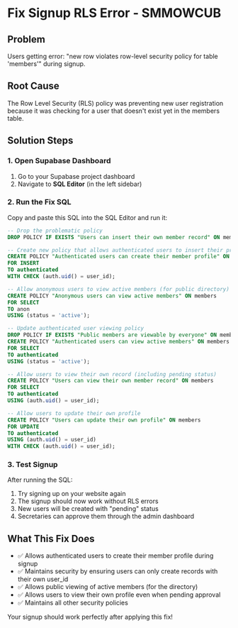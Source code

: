# Fix Signup RLS Error - SMMOWCUB

## Problem
Users getting error: "new row violates row-level security policy for table 'members'" during signup.

## Root Cause
The Row Level Security (RLS) policy was preventing new user registration because it was checking for a user that doesn't exist yet in the members table.

## Solution Steps

### 1. Open Supabase Dashboard
1. Go to your Supabase project dashboard
2. Navigate to **SQL Editor** (in the left sidebar)

### 2. Run the Fix SQL
Copy and paste this SQL into the SQL Editor and run it:

```sql
-- Drop the problematic policy
DROP POLICY IF EXISTS "Users can insert their own member record" ON members;

-- Create new policy that allows authenticated users to insert their profile
CREATE POLICY "Authenticated users can create their member profile" ON members 
FOR INSERT 
TO authenticated 
WITH CHECK (auth.uid() = user_id);

-- Allow anonymous users to view active members (for public directory)
CREATE POLICY "Anonymous users can view active members" ON members 
FOR SELECT 
TO anon 
USING (status = 'active');

-- Update authenticated user viewing policy
DROP POLICY IF EXISTS "Public members are viewable by everyone" ON members;
CREATE POLICY "Authenticated users can view active members" ON members 
FOR SELECT 
TO authenticated 
USING (status = 'active');

-- Allow users to view their own record (including pending status)
CREATE POLICY "Users can view their own member record" ON members 
FOR SELECT 
TO authenticated 
USING (auth.uid() = user_id);

-- Allow users to update their own profile
CREATE POLICY "Users can update their own profile" ON members 
FOR UPDATE 
TO authenticated 
USING (auth.uid() = user_id) 
WITH CHECK (auth.uid() = user_id);
```

### 3. Test Signup
After running the SQL:
1. Try signing up on your website again
2. The signup should now work without RLS errors
3. New users will be created with "pending" status
4. Secretaries can approve them through the admin dashboard

## What This Fix Does
- ✅ Allows authenticated users to create their member profile during signup
- ✅ Maintains security by ensuring users can only create records with their own user_id
- ✅ Allows public viewing of active members (for the directory)
- ✅ Allows users to view their own profile even when pending approval
- ✅ Maintains all other security policies

Your signup should work perfectly after applying this fix!